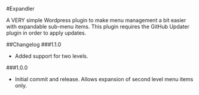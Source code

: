 #Expandler

A VERY simple Wordpress plugin to make menu management a bit easier with expandable sub-menu items. This plugin requires the GitHub Updater plugin in order to apply updates.


##Changelog
###1.1.0
- Added support for two levels.

###1.0.0
- Initial commit and release. Allows expansion of second level menu items only.
